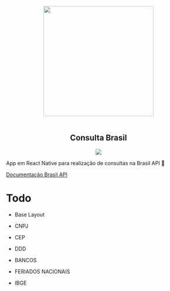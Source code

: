 <div align='center'>
    <img height="300px" width="300px" src='https://avatars.githubusercontent.com/u/61395484?s=200&v=4'></img><br/><br/>
    <h2><b>Consulta Brasil</b></h2>
    <img src='https://img.shields.io/badge/React_Native-0.64-green'></img>
</div>

App em React Native para realização de consultas na Brasil API :rocket:

[Documentação Brasil API](https://brasilapi.com.br/docs)

# Todo

- Base Layout

- CNPJ

- CEP 

- DDD

- BANCOS

- FERIADOS NACIONAIS

- IBGE
